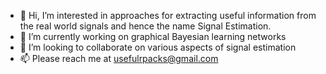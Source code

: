- 👋 Hi, I’m interested in approaches for extracting useful information from the real world signals and hence the name Signal Estimation.
- 🌱 I’m currently working on graphical Bayesian learning networks
- 💞️ I’m looking to collaborate on various aspects of signal estimation
- 📫 Please reach me at usefulrpacks@gmail.com

<!---
SignalEstimation/SignalEstimation is a ✨ special ✨ repository because its `README.md` (this file) appears on your GitHub profile.
You can click the Preview link to take a look at your changes.
--->

